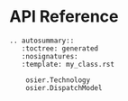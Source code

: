 # API Reference

```{eval-rst}
.. autosummary::
   :toctree: generated
   :nosignatures:
   :template: my_class.rst

    osier.Technology
    osier.DispatchModel 
    
```